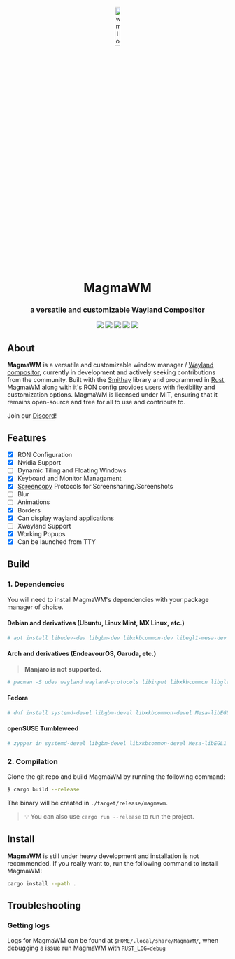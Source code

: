 <p align="center">
  <p align="center">
    <img src="https://repository-images.githubusercontent.com/635377565/a694ba10-40cb-4c7e-aec9-c3d44516e6c7" style="width: 15%;" alt="wmlogo"></img>
    <h1 align="center">MagmaWM</h1>
 <h3 align="center">a versatile and customizable Wayland Compositor</h3>
</p>
</p>
  <p align="center">
    <img src="https://img.shields.io/github/languages/top/magmawm/magmawm?style=for-the-badge"/>
    <img src="https://img.shields.io/github/commit-activity/m/magmawm/magmawm?style=for-the-badge"/>
    <img src="https://img.shields.io/github/issues/magmawm/magmawm?style=for-the-badge"/>
    <img src="https://img.shields.io/github/license/magmawm/magmawm?style=for-the-badge"/>
    <img src="https://img.shields.io/discord/1087402623646322748?style=for-the-badge"/>
  </p>

## About

**MagmaWM** is a versatile and customizable window manager / [Wayland compositor](https://wayland.freedesktop.org/), currently in development and actively seeking contributions from the community. Built with the [Smithay](https://github.com/Smithay/smithay) library and programmed in [Rust](https://www.rust-lang.org/), MagmaWM along with it's RON config provides users with flexibility and customization options. MagmaWM is licensed under MIT, ensuring that it remains open-source and free for all to use and contribute to.

Join our [Discord](https://discord.gg/VM8DkxaHfa)!

## Features

- [x] RON Configuration
- [x] Nvidia Support
- [ ] Dynamic Tiling and Floating Windows
- [x] Keyboard and Monitor Managament
- [x] [Screencopy](https://wayland.app/protocols/wlr-screencopy-unstable-v1) Protocols for Screensharing/Screenshots
- [ ] Blur
- [ ] Animations
- [X] Borders
- [x] Can display wayland applications
- [ ] Xwayland Support
- [x] Working Popups
- [x] Can be launched from TTY

<!-- hello there -->

## Build

### 1. Dependencies
You will need to install MagmaWM's dependencies with your package manager of choice.

#### Debian and derivatives (Ubuntu, Linux Mint, MX Linux, etc.)
```bash
# apt install libudev-dev libgbm-dev libxkbcommon-dev libegl1-mesa-dev libwayland-dev libinput-dev libdbus-1-dev libsystemd-dev libseat-dev
```

#### Arch and derivatives (EndeavourOS, Garuda, etc.)
> **Manjaro is not supported.**
```bash
# pacman -S udev wayland wayland-protocols libinput libxkbcommon libglvnd seatd dbus-glib mesa
```

#### Fedora
```bash
# dnf install systemd-devel libgbm-devel libxkbcommon-devel Mesa-libEGL-devel wayland-devel libinput-devel dbus-glib-devel libseat-devel
```

#### openSUSE Tumbleweed
```bash
# zypper in systemd-devel libgbm-devel libxkbcommon-devel Mesa-libEGL1 wayland-devel libinput-devel libdbus-glib-1-3 seatd-devel
```

### 2. Compilation
Clone the git repo and build MagmaWM by running the following command:
```bash
$ cargo build --release
```
The binary will be created in `./target/release/magmawm`.
> 💡 You can also use `cargo run --release` to run the project.
## Install
**MagmaWM** is still under heavy development and installation is not recommended.
If you really want to, run the following command to install MagmaWM: 
```bash
cargo install --path .
```

## Troubleshooting

### Getting logs
Logs for MagmaWM can be found at `$HOME/.local/share/MagmaWM/`, when debugging a issue run MagmaWM with `RUST_LOG=debug`

